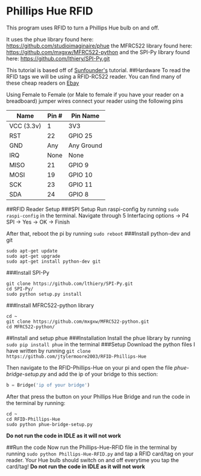 # Phillips Hue RFID
This program uses RFID to turn a Phillips Hue bulb on and off. 

It uses the phue library found here: https://github.com/studioimaginaire/phue the MFRC522 library found here: https://github.com/mxgxw/MFRC522-python and the SPI-Py library found here: https://github.com/lthiery/SPI-Py.git

This tutorial is based off of [Sunfounder's](https://www.sunfounder.com/wiki/index.php?title=How_to_Use_an_RFID_RC522_on_Raspberry_Pi#Enable_Device_Tree) tutorial.
##Hardware
To read the RFID tags we will be using a RFID-RC522 reader. You can find many of these cheap readers on [Ebay](http://www.ebay.co.uk/sch/i.html?_from=R40&_trksid=p2050601.m570.l1313.TR1.TRC0.A0.H0.Xrfid-rc522.TRS0&_nkw=rfid-rc522&_sacat=0)

Using Female to Female (or Male to female if you have your reader on a breadboard) jumper wires connect your reader using the following pins

|Name      |Pin #|Pin Name  |
|----------|-----|----------|
|VCC (3.3v)|1    |3V3       |
|RST       |22   |GPIO 25   |
|GND       |Any  |Any Ground|
|IRQ       |None |None      |
|MISO      |21   |GPIO 9    |
|MOSI      |19   |GPIO 10   |
|SCK       |23   |GPIO 11   |
|SDA       |24   |GPIO 8    |

##RFID Reader Setup
###SPI Setup
Run raspi-config by running `sudo raspi-config` in the terminal. 
Navigate through 5 Interfacing options -> P4 SPI -> Yes -> OK -> Finish

After that, reboot the pi by running `sudo reboot`
###Install python-dev and git
```
sudo apt-get update
sudo apt-get upgrade
sudo apt-get install python-dev git
```
###Install SPI-Py
```
git clone https://github.com/lthiery/SPI-Py.git
cd SPI-Py/
sudo python setup.py install
```
###Install MFRC522-python library
```
cd ~
git clone https://github.com/mxgxw/MFRC522-python.git
cd MFRC522-python/
```
##Install and setup phue
###Installation
Install the phue library by running `sudo pip install phue` in the terminal
###Setup
Download the python files I have written by running `git clone https://github.com/jtylermoore2003/RFID-Phillips-Hue` 

Then navigate to the RFID-Phillips-Hue on your pi and open the file *phue-bridge-setup.py* and add the ip of your bridge to this section:
 
```python
b = Bridge('ip of your bridge')
```
After that press the button on your Phillips Hue Bridge and run the code in the terminal by running: 
```
cd ~
cd RFID-Phillips-Hue
sudo python phue-bridge-setup.py
```
**Do not run the code in IDLE as it will not work**

##Run the code
Now run the Phillips-Hue-RFID file in the terminal by running `sudo python Phillips-Hue-RFID.py` and tap a RFID card/tag on your reader. Your Hue bulb should switch on and off everytime you tap the card/tag! 
**Do not run the code in IDLE as it will not work**

